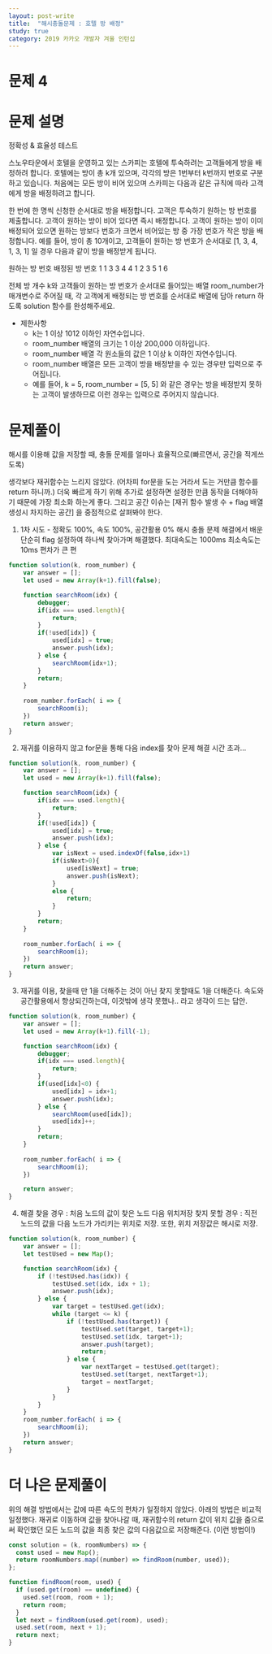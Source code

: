 ```yaml
---
layout: post-write
title:  "해시충돌문제 : 호텔 방 배정"
study: true
category: 2019 카카오 개발자 겨울 인턴십
---
```


# 문제 4

# 문제 설명

 정확성 & 효율성 테스트

  스노우타운에서 호텔을 운영하고 있는 스카피는 호텔에 투숙하려는 고객들에게 방을 배정하려 합니다. 호텔에는 방이 총 k개 있으며, 각각의 방은 1번부터 k번까지 번호로 구분하고 있습니다. 처음에는 모든 방이 비어 있으며 스카피는 다음과 같은 규칙에 따라 고객에게 방을 배정하려고 합니다.

  한 번에 한 명씩 신청한 순서대로 방을 배정합니다.
  고객은 투숙하기 원하는 방 번호를 제출합니다.
  고객이 원하는 방이 비어 있다면 즉시 배정합니다.
  고객이 원하는 방이 이미 배정되어 있으면 원하는 방보다 번호가 크면서 비어있는 방 중 가장 번호가 작은 방을 배정합니다.
  예를 들어, 방이 총 10개이고, 고객들이 원하는 방 번호가 순서대로 [1, 3, 4, 1, 3, 1] 일 경우 다음과 같이 방을 배정받게 됩니다.

  원하는 방 번호	배정된 방 번호
      1	1
      3	3
      4	4
      1	2
      3	5
      1	6
  
  전체 방 개수 k와 고객들이 원하는 방 번호가 순서대로 들어있는 배열 room_number가 매개변수로 주어질 때, 각 고객에게 배정되는 방 번호를 순서대로 배열에 담아 return 하도록 solution 함수를 완성해주세요.

  - 제한사항
    - k는 1 이상 1012 이하인 자연수입니다.
    - room_number 배열의 크기는 1 이상 200,000 이하입니다.
    - room_number 배열 각 원소들의 값은 1 이상 k 이하인 자연수입니다.
    - room_number 배열은 모든 고객이 방을 배정받을 수 있는 경우만 입력으로 주어집니다.
    - 예를 들어, k = 5, room_number = [5, 5] 와 같은 경우는 방을 배정받지 못하는 고객이 발생하므로 이런 경우는 입력으로 주어지지 않습니다.


# 문제풀이
  해시를 이용해 값을 저장할 때, 충돌 문제를 얼마나 효율적으로(빠르면서, 공간을 적게쓰도록)
  
  생각보다 재귀함수는 느리지 않았다. (어차피 for문을 도는 거라서 도는 거만큼 함수를 return 하니까.)
  더욱 빠르게 하기 위해 추가로 설정하면 설정한 만큼 동작을 더해야하기 때문에 가장 최소화 하는게 좋다.
  그리고 공간 이슈는 [재귀 함수 발생 수 + flag 배열 생성시 차지하는 공간] 을 중점적으로 살펴봐야 한다. 


  1. 1차 시도 - 정확도 100%, 속도 100%, 공간활용 0%
    해시 충돌 문제 해결에서 배운 단순히 flag 설정하여 하나씩 찾아가며 해결했다.
    최대속도는 1000ms 최소속도는 10ms 편차가 큰 편

```javascript
function solution(k, room_number) {
    var answer = [];
    let used = new Array(k+1).fill(false);

    function searchRoom(idx) {
        debugger;
        if(idx === used.length){
            return;
        }
        if(!used[idx]) {
            used[idx] = true;
            answer.push(idx);
        } else {
            searchRoom(idx+1);
        }
        return;
    }
    
    room_number.forEach( i => {
        searchRoom(i);
    })
    return answer;
}
```

2. 재귀를 이용하지 않고 for문을 통해 다음 index를 찾아 문제 해결 
   시간 초과... 

```javascript
function solution(k, room_number) {
    var answer = [];
    let used = new Array(k+1).fill(false);

    function searchRoom(idx) {
        if(idx === used.length){
            return;
        }
        if(!used[idx]) {
            used[idx] = true;
            answer.push(idx);
        } else {
            var isNext = used.indexOf(false,idx+1)
            if(isNext>0){
                used[isNext] = true;
                answer.push(isNext);
            }
            else {
                return;
            }
        }
        return;
    }
    
    room_number.forEach( i => {
        searchRoom(i);
    })
    return answer;
}
```

3. 재귀를 이용, 찾을때 만 1을 더해주는 것이 아닌 찾지 못할때도 1을 더해준다.
 속도와 공간활용에서 향상되긴하는데, 이것밖에 생각 못했나.. 라고 생각이 드는 답안.

```javascript
function solution(k, room_number) {
    var answer = [];
    let used = new Array(k+1).fill(-1);

    function searchRoom(idx) {
        debugger;
        if(idx === used.length){
            return;
        }
        if(used[idx]<0) {
            used[idx] = idx+1;
            answer.push(idx);
        } else {
            searchRoom(used[idx]);
            used[idx]++;
        }
        return;
    }
    
    room_number.forEach( i => {
        searchRoom(i);
    })

    return answer;
}
```

 4. 해결  찾을 경우 : 처음 노드의 값이 찾은 노드 다음 위치저장
          찾지 못할 경우 :  직전 노드의 값을 다음 노드가 가리키는 위치로 저장.
      또한, 위치 저장값은 해시로 저장.

```javascript
function solution(k, room_number) {
    var answer = [];
    let testUsed = new Map();

    function searchRoom(idx) {
        if (!testUsed.has(idx)) {
            testUsed.set(idx, idx + 1);
            answer.push(idx);
        } else {
            var target = testUsed.get(idx);
            while (target <= k) {
                if (!testUsed.has(target)) {
                    testUsed.set(target, target+1);
                    testUsed.set(idx, target+1);
                    answer.push(target);
                    return;
                } else {
                    var nextTarget = testUsed.get(target);
                    testUsed.set(target, nextTarget+1);
                    target = nextTarget;
                }
            }
        }
    }
    room_number.forEach( i => {
        searchRoom(i);
    })
    return answer;
}
```

# 더 나은 문제풀이
  위의 해결 방법에서는 값에 따른 속도의 편차가 일정하지 않았다. 아래의 방법은 비교적 일정했다.
  재귀로 이동하며 값을 찾아나갈 때, 재귀함수의 return 값이 위치 값을 줌으로써 확인했던 모든 노드의 값을 최종 찾은 값의 다음값으로 저장해준다. (이런 방법이!)

```javascript
const solution = (k, roomNumbers) => {
  const used = new Map();
  return roomNumbers.map((number) => findRoom(number, used));
};

function findRoom(room, used) {
  if (used.get(room) == undefined) {
    used.set(room, room + 1);
    return room;
  }
  let next = findRoom(used.get(room), used);
  used.set(room, next + 1);
  return next;
}
```